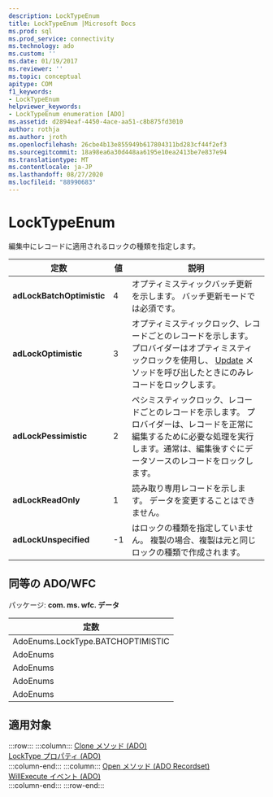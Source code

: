 ```yaml
---
description: LockTypeEnum
title: LockTypeEnum |Microsoft Docs
ms.prod: sql
ms.prod_service: connectivity
ms.technology: ado
ms.custom: ''
ms.date: 01/19/2017
ms.reviewer: ''
ms.topic: conceptual
apitype: COM
f1_keywords:
- LockTypeEnum
helpviewer_keywords:
- LockTypeEnum enumeration [ADO]
ms.assetid: d2894eaf-4450-4ace-aa51-c8b875fd3010
author: rothja
ms.author: jroth
ms.openlocfilehash: 26cbe4b13e855949b617804311bd283cf44f2ef3
ms.sourcegitcommit: 18a98ea6a30d448aa6195e10ea2413be7e837e94
ms.translationtype: MT
ms.contentlocale: ja-JP
ms.lasthandoff: 08/27/2020
ms.locfileid: "88990683"
---
```

# <a name="locktypeenum"></a>LockTypeEnum
編集中にレコードに適用されるロックの種類を指定します。  
  
|定数|値|説明|  
|--------------|-----------|-----------------|  
|**adLockBatchOptimistic**|4|オプティミスティックバッチ更新を示します。 バッチ更新モードでは必須です。|  
|**adLockOptimistic**|3|オプティミスティックロック、レコードごとのレコードを示します。 プロバイダーはオプティミスティックロックを使用し、 [Update](./update-method.md) メソッドを呼び出したときにのみレコードをロックします。|  
|**adLockPessimistic**|2|ペシミスティックロック、レコードごとのレコードを示します。 プロバイダーは、レコードを正常に編集するために必要な処理を実行します。通常は、編集後すぐにデータソースのレコードをロックします。|  
|**adLockReadOnly**|1|読み取り専用レコードを示します。 データを変更することはできません。|  
|**adLockUnspecified**|-1|はロックの種類を指定していません。 複製の場合、複製は元と同じロックの種類で作成されます。|  
  
## <a name="adowfc-equivalent"></a>同等の ADO/WFC  
 パッケージ: **com. ms. wfc. データ**  
  
|定数|  
|--------------|  
|AdoEnums.LockType.BATCHOPTIMISTIC|  
|AdoEnums|  
|AdoEnums|  
|AdoEnums|  
|AdoEnums|  
  
## <a name="applies-to"></a>適用対象  

:::row:::
    :::column:::
        [Clone メソッド (ADO)](./clone-method-ado.md)  
        [LockType プロパティ (ADO)](./locktype-property-ado.md)  
    :::column-end:::
    :::column:::
        [Open メソッド (ADO Recordset)](./open-method-ado-recordset.md)  
        [WillExecute イベント (ADO)](./willexecute-event-ado.md)  
    :::column-end:::
:::row-end:::